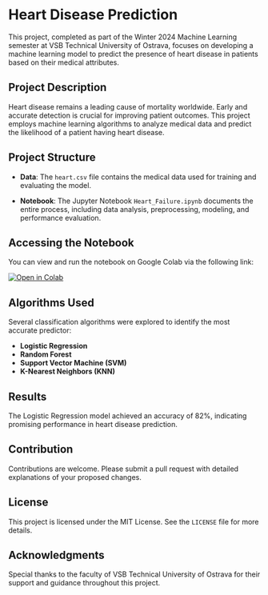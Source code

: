 # Heart Disease Prediction

This project, completed as part of the Winter 2024 Machine Learning semester at VSB Technical University of Ostrava, focuses on developing a machine learning model to predict the presence of heart disease in patients based on their medical attributes.

## Project Description

Heart disease remains a leading cause of mortality worldwide. Early and accurate detection is crucial for improving patient outcomes. This project employs machine learning algorithms to analyze medical data and predict the likelihood of a patient having heart disease.

## Project Structure

- **Data**: The `heart.csv` file contains the medical data used for training and evaluating the model.

- **Notebook**: The Jupyter Notebook `Heart_Failure.ipynb` documents the entire process, including data analysis, preprocessing, modeling, and performance evaluation.

## Accessing the Notebook

You can view and run the notebook on Google Colab via the following link:

[![Open in Colab](https://colab.research.google.com/assets/colab-badge.svg)](https://colab.research.google.com/github/maxime-jcnl/HeartAttackDisease/blob/main/Heart_Failure.ipynb)

## Algorithms Used

Several classification algorithms were explored to identify the most accurate predictor:

- **Logistic Regression**
- **Random Forest**
- **Support Vector Machine (SVM)**
- **K-Nearest Neighbors (KNN)**

## Results

The Logistic Regression model achieved an accuracy of 82%, indicating promising performance in heart disease prediction.

## Contribution

Contributions are welcome. Please submit a pull request with detailed explanations of your proposed changes.

## License

This project is licensed under the MIT License. See the `LICENSE` file for more details.

## Acknowledgments

Special thanks to the faculty of VSB Technical University of Ostrava for their support and guidance throughout this project. 
